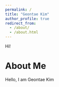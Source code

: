 ```yaml
---
permalink: /
title: "Geontae Kim"
author_profile: true
redirect_from:
  - /about/
  - /about.html
---
```


Hi!

# About Me

Hello, I am Geontae Kim

## 

